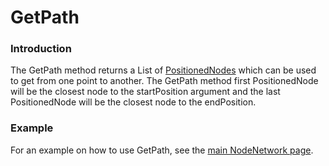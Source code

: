 # GetPath

### Introduction

The GetPath method returns a List of [PositionedNodes](../flatredball-ai-pathfinding-positionednode.md) which can be used to get from one point to another. The GetPath method first PositionedNode will be the closest node to the startPosition argument and the last PositionedNode will be the closest node to the endPosition.

### Example

For an example on how to use GetPath, see the [main NodeNetwork page](./).
